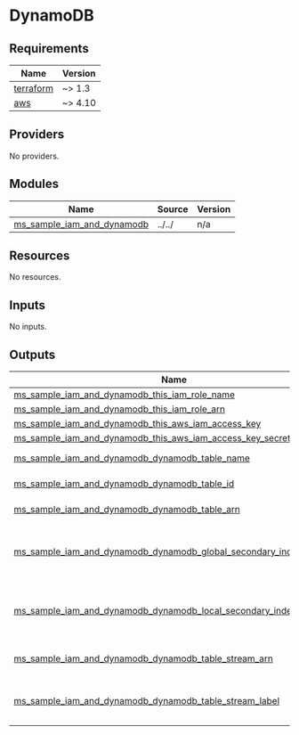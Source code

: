 # DynamoDB

<!-- BEGINNING OF PRE-COMMIT-TERRAFORM DOCS HOOK -->
## Requirements

| Name | Version |
|------|---------|
| <a name="requirement_terraform"></a> [terraform](#requirement\_terraform) | ~> 1.3 |
| <a name="requirement_aws"></a> [aws](#requirement\_aws) | ~> 4.10 |

## Providers

No providers.

## Modules

| Name | Source | Version |
|------|--------|---------|
| <a name="module_ms_sample_iam_and_dynamodb"></a> [ms\_sample\_iam\_and\_dynamodb](#module\_ms\_sample\_iam\_and\_dynamodb) | ../../ | n/a |

## Resources

No resources.

## Inputs

No inputs.

## Outputs

| Name | Description |
|------|-------------|
| <a name="output_ms_sample_iam_and_dynamodb_this_iam_role_name"></a> [ms\_sample\_iam\_and\_dynamodb\_this\_iam\_role\_name](#output\_ms\_sample\_iam\_and\_dynamodb\_this\_iam\_role\_name) | n/a |
| <a name="output_ms_sample_iam_and_dynamodb_this_iam_role_arn"></a> [ms\_sample\_iam\_and\_dynamodb\_this\_iam\_role\_arn](#output\_ms\_sample\_iam\_and\_dynamodb\_this\_iam\_role\_arn) | n/a |
| <a name="output_ms_sample_iam_and_dynamodb_this_aws_iam_access_key"></a> [ms\_sample\_iam\_and\_dynamodb\_this\_aws\_iam\_access\_key](#output\_ms\_sample\_iam\_and\_dynamodb\_this\_aws\_iam\_access\_key) | n/a |
| <a name="output_ms_sample_iam_and_dynamodb_this_aws_iam_access_key_secret"></a> [ms\_sample\_iam\_and\_dynamodb\_this\_aws\_iam\_access\_key\_secret](#output\_ms\_sample\_iam\_and\_dynamodb\_this\_aws\_iam\_access\_key\_secret) | n/a |
| <a name="output_ms_sample_iam_and_dynamodb_dynamodb_table_name"></a> [ms\_sample\_iam\_and\_dynamodb\_dynamodb\_table\_name](#output\_ms\_sample\_iam\_and\_dynamodb\_dynamodb\_table\_name) | DynamoDB table name |
| <a name="output_ms_sample_iam_and_dynamodb_dynamodb_table_id"></a> [ms\_sample\_iam\_and\_dynamodb\_dynamodb\_table\_id](#output\_ms\_sample\_iam\_and\_dynamodb\_dynamodb\_table\_id) | DynamoDB table ID |
| <a name="output_ms_sample_iam_and_dynamodb_dynamodb_table_arn"></a> [ms\_sample\_iam\_and\_dynamodb\_dynamodb\_table\_arn](#output\_ms\_sample\_iam\_and\_dynamodb\_dynamodb\_table\_arn) | DynamoDB table ARN |
| <a name="output_ms_sample_iam_and_dynamodb_dynamodb_global_secondary_index_names"></a> [ms\_sample\_iam\_and\_dynamodb\_dynamodb\_global\_secondary\_index\_names](#output\_ms\_sample\_iam\_and\_dynamodb\_dynamodb\_global\_secondary\_index\_names) | DynamoDB globl secondary index names |
| <a name="output_ms_sample_iam_and_dynamodb_dynamodb_local_secondary_index_names"></a> [ms\_sample\_iam\_and\_dynamodb\_dynamodb\_local\_secondary\_index\_names](#output\_ms\_sample\_iam\_and\_dynamodb\_dynamodb\_local\_secondary\_index\_names) | DynamoDB local secondary index names |
| <a name="output_ms_sample_iam_and_dynamodb_dynamodb_table_stream_arn"></a> [ms\_sample\_iam\_and\_dynamodb\_dynamodb\_table\_stream\_arn](#output\_ms\_sample\_iam\_and\_dynamodb\_dynamodb\_table\_stream\_arn) | DynamoDB table stream ARN |
| <a name="output_ms_sample_iam_and_dynamodb_dynamodb_table_stream_label"></a> [ms\_sample\_iam\_and\_dynamodb\_dynamodb\_table\_stream\_label](#output\_ms\_sample\_iam\_and\_dynamodb\_dynamodb\_table\_stream\_label) | DynamoDB table stream label |

<!-- END OF PRE-COMMIT-TERRAFORM DOCS HOOK -->
